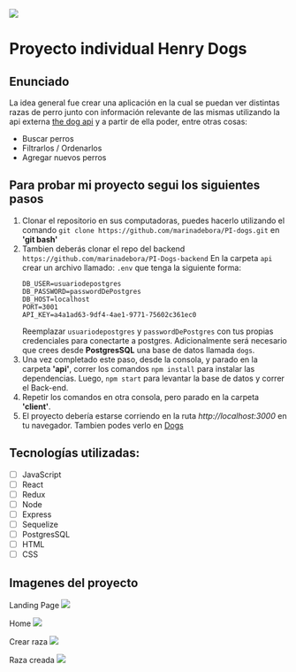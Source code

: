 <p align='left'>
    <img src='https://res.cloudinary.com/deqbqghhq/image/upload/v1664317269/Nuevo_proyecto_14_oybsne.jpg' </img>
</p>

# Proyecto individual Henry Dogs



## Enunciado

La idea general fue crear una aplicación en la cual se puedan ver distintas razas de perro junto con información relevante de las mismas utilizando la api externa 
[the dog api](https://thedogapi.com/) y a partir de ella poder, entre otras cosas:

  - Buscar perros
  - Filtrarlos / Ordenarlos
  - Agregar nuevos perros

## Para probar mi proyecto segui los siguientes pasos

 1. Clonar el repositorio en sus computadoras, puedes hacerlo utilizando el comando `git clone https://github.com/marinadebora/PI-dogs.git` en <strong>'git bash'</strong>
 2. Tambien deberás clonar el repo del backend `https://github.com/marinadebora/PI-Dogs-backend`  En la carpeta `api` crear un archivo llamado: `.env` que tenga la siguiente forma:
    ```
    DB_USER=usuariodepostgres
    DB_PASSWORD=passwordDePostgres
    DB_HOST=localhost
    PORT=3001
    API_KEY=a4a1ad63-9df4-4ae1-9771-75602c361ec0
    ```
    Reemplazar `usuariodepostgres` y `passwordDePostgres` con tus propias credenciales para conectarte a postgres.
    Adicionalmente será necesario que crees desde <strong>PostgresSQL</strong> una base de datos llamada `dogs`.
 3. Una vez completado este paso, desde la consola, y parado en la carpeta <strong>'api'</strong>, correr los comandos ```npm install``` para instalar las dependencias. Luego, ```npm start``` para levantar la base de datos y correr el Back-end.
 4. Repetir los comandos en otra consola, pero parado en la carpeta <strong>'client'</strong>.
 5. El proyecto debería estarse corriendo en la ruta <em>http://localhost:3000</em> en tu navegador.
 Tambien podes verlo en [Dogs](https://pi-dogs-kappa.vercel.app) 
## Tecnologías utilizadas:
- [ ] JavaScript
- [ ] React
- [ ] Redux
- [ ] Node
- [ ] Express
- [ ] Sequelize
- [ ] PostgresSQL
- [ ] HTML
- [ ] CSS

## Imagenes del proyecto
Landing Page
<img src ="https://res.cloudinary.com/deqbqghhq/image/upload/v1664317151/298995-alexfas01_cr6lle.jpg"/>

Home
<img src ="https://res.cloudinary.com/deqbqghhq/image/upload/v1664317449/Nuevo_proyecto_15_lqtqko.jpg"/>

Crear raza
<img src ="https://res.cloudinary.com/deqbqghhq/image/upload/v1664317565/Nuevo_proyecto_16_uvhxup.jpg"/>

Raza creada
<img src ="https://res.cloudinary.com/deqbqghhq/image/upload/v1664317737/Nuevo_proyecto_17_kflezi.jpg"/>
